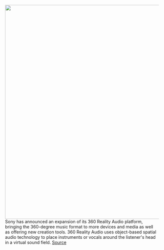 <img src='https://cdn.vox-cdn.com/thumbor/UFQCI2nk-MsMUQ_vXPNALJmfqq0=/0x0:2040x1360/1200x800/filters:focal(857x517:1183x843)/cdn.vox-cdn.com/uploads/chorus_image/image/68636935/dseifert_191031_3770_0006.0.jpg' width='700px' /><br/>
Sony has announced an expansion of its 360 Reality Audio platform, bringing the 360-degree music format to more devices and media as well as offering new creation tools. 360 Reality Audio uses object-based spatial audio technology to place instruments or vocals around the listener's head in a virtual sound field.
<a href='https://www.theverge.com/2021/1/8/22220223/sony-360-degree-audio-video-speakers-software'> Source <a/>
